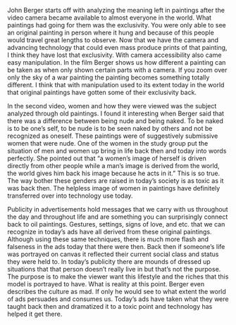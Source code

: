 John Berger starts off with analyzing the meaning left in paintings after the video camera became available to almost everyone in the world. What paintings had going for them was the exclusivity. You were only able to see an original painting in person where it hung and because of this people would travel great lengths to observe. Now that we have the camera and advancing technology that could even mass produce prints of that painting, I think they have lost that exclusivity. With camera accessibility also came easy manipulation. In the film Berger shows us how different a painting can be taken as when only shown certain parts with a camera. If you zoom over only the sky of a war painting the painting becomes something totally different. I think that with manipulation used to its extent today in the world that original paintings have gotten some of their exclusivity back.

In the second video, women and how they were viewed was the subject analyzed through old paintings. I found it interesting when Berger said that there was a difference between being nude and being naked. To be naked is to be one’s self, to be nude is to be seen naked by others and not be recognized as oneself. These paintings were of suggestively submissive women that were nude. One of the women in the study group put the situation of men and women up bring in life back then and today into words perfectly. She pointed out that “a women’s image of herself is driven directly from other people while a man’s image is derived from the world, the world gives him back his image because he acts in it.” This is so true. The way bother these genders are raised in today’s society is as toxic as it was back then. The helpless image of women in paintings have definitely transferred over into technology use today. 

Publicity in advertisements hold messages that we carry with us throughout the day and throughout life and are something you can surprisingly connect back to oil paintings. Gestures, settings, signs of love, and etc. that we can recognize in today’s ads have all derived from these original paintings. Although using these same techniques, there is much more flash and falseness in the ads today that there were then. Back then if someone’s life was portrayed on canvas it reflected their current social class and status they were held to. In today’s publicity there are mounds of dressed up situations that that person doesn’t really live in but that’s not the purpose. The purpose is to make the viewer want this lifestyle and the riches that this model is portrayed to have. What is reality at this point. Berger even describes the culture as mad. If only he would see to what extent the world of ads persuades and consumes us. Today’s ads have taken what they were taught back then and dramatized it to a toxic point and technology has helped it get there.
